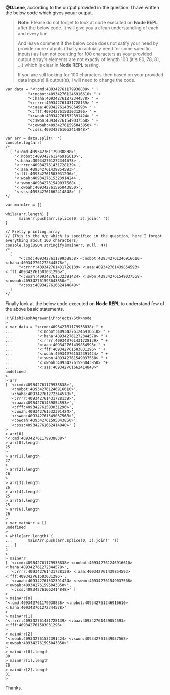 **@D.Lene**, according to the output provided in the question. I have written the below code which gives youur output.

> **Note:** Please do not forget to look at code executed on **Node REPL** after the below code. It will give you a clean understanding of each and every line.
>
> And leave comment if the below code does not satify your need by  provide more outputs (that you actuially need for some specific inputs) as I am not counting for 100 characters as your provided output array's elements are not exactly of length 100 (it's 80, 78, 81, ...) which is clear in **Node REPL** testing.
>
> If you are still looking for 100 characters then based on your provided data input(s) & output(s), I will need to change the code. 

    var data = "<:cmd:409342761179938838> " +
              "<:nobot:409342761246916610> " +
              "<:haha:409342761272344578> " +
              "<:rrrr:409342761431728139> " +
              "<:aaa:409342761439854593> " +
              "<:fff:409342761503031296> " +
              "<:woah:409342761532391424> " +
              "<:swon:409342761549037568> " +
              "<:owoah:409342761595043850> "+
              "<:sss:409342761662414848>"

    var arr = data.split(' ')
    console.log(arr)
    /*
      [ '<:cmd:409342761179938838>',
        '<:nobot:409342761246916610>',
        '<:haha:409342761272344578>',
        '<:rrrr:409342761431728139>',
        '<:aaa:409342761439854593>',
        '<:fff:409342761503031296>',
        '<:woah:409342761532391424>',
        '<:swon:409342761549037568>',
        '<:owoah:409342761595043850>',
        '<:sss:409342761662414848>' ]
    */

    var mainArr = []

    while(arr.length) {
          mainArr.push(arr.splice(0, 3).join(' '))
    }

    // Pretty printing array 
    // (This is the o/p which is specified in the question, here I forgot everything about 100 characters)
    console.log(JSON.stringify(mainArr, null, 4))
    /*
      [
          "<:cmd:409342761179938838> <:nobot:409342761246916610> <:haha:409342761272344578>",
          "<:rrrr:409342761431728139> <:aaa:409342761439854593> <:fff:409342761503031296>",
          "<:woah:409342761532391424> <:swon:409342761549037568> <:owoah:409342761595043850>",
          "<:sss:409342761662414848>"
      ]
    */

Finally look at the below code executed on **Node REPL** to understand few of the above basic statements.

    H:\RishikeshAgrawani\Projects\Stk>node
    >
    > var data = "<:cmd:409342761179938838> " +
    ...           "<:nobot:409342761246916610> " +
    ...           "<:haha:409342761272344578> " +
    ...           "<:rrrr:409342761431728139> " +
    ...           "<:aaa:409342761439854593> " +
    ...           "<:fff:409342761503031296> " +
    ...           "<:woah:409342761532391424> " +
    ...           "<:swon:409342761549037568> " +
    ...           "<:owoah:409342761595043850> "+
    ...           "<:sss:409342761662414848>"
    undefined
    >
    > arr
    [ '<:cmd:409342761179938838>',
      '<:nobot:409342761246916610>',
      '<:haha:409342761272344578>',
      '<:rrrr:409342761431728139>',
      '<:aaa:409342761439854593>',
      '<:fff:409342761503031296>',
      '<:woah:409342761532391424>',
      '<:swon:409342761549037568>',
      '<:owoah:409342761595043850>',
      '<:sss:409342761662414848>' ]
    >
    > arr[0]
    '<:cmd:409342761179938838>'
    > arr[0].length
    25
    >
    > arr[1].length
    27
    >
    > arr[2].length
    26
    >
    > arr[3].length
    26
    > arr[4].length
    25
    > arr[5].length
    25
    > arr[6].length
    26
    >
    > var mainArr = []
    undefined
    >
    > while(arr.length) {
    ...       mainArr.push(arr.splice(0, 3).join(' '))
    ... }
    4
    >
    > mainArr
    [ '<:cmd:409342761179938838> <:nobot:409342761246916610> <:haha:409342761272344578>',
      '<:rrrr:409342761431728139> <:aaa:409342761439854593> <:fff:409342761503031296>',
      '<:woah:409342761532391424> <:swon:409342761549037568> <:owoah:409342761595043850>',
      '<:sss:409342761662414848>' ]
    >
    > mainArr[0]
    '<:cmd:409342761179938838> <:nobot:409342761246916610> <:haha:409342761272344578>'
    >
    > mainArr[1]
    '<:rrrr:409342761431728139> <:aaa:409342761439854593> <:fff:409342761503031296>'
    >
    > mainArr[2]
    '<:woah:409342761532391424> <:swon:409342761549037568> <:owoah:409342761595043850>'
    >
    > mainArr[0].length
    80
    > mainArr[1].length
    78
    > mainArr[2].length
    81
    >

Thanks.